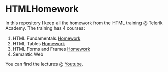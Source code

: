 # HTMLHomework
In this repository I keep all the homework from the HTML training @ Telerik Academy. The training has 4 courses:

1. HTML Fundamentals [Homework](https://github.com/TelerikAcademy/HTML/blob/master/3.%20HTML%20Fundamentals/README.md)
2. HTML Tables [Homework](https://github.com/TelerikAcademy/HTML/blob/master/4.%20HTML%20Tables/README.md)
3. HTML Forms and Frames [Homework](https://github.com/TelerikAcademy/HTML/blob/master/5.%20HTML%20Forms%20and%20Frames/README.md)
4. Semantic Web

You can find the lectures @ [Youtube](https://www.youtube.com/channel/UCLC-vbm7OWvpbqzXaoAMGGw).
